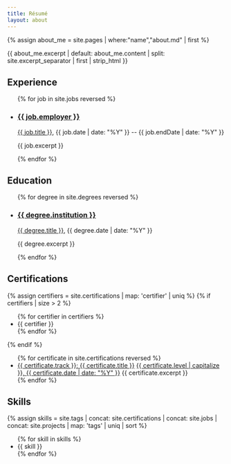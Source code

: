 ```yaml
---
title: Résumé
layout: about
---
```


{% assign about_me = site.pages | where:"name","about.md" | first %}
<p class="p-summary">{{ about_me.excerpt | default: about_me.content | split: site.excerpt_separator | first | strip_html }}</p>

## Experience
<ul>{% for job in site.jobs reversed %}
  <li class="p-experience h-event">
    <h3 class="p-location h-card" id="{{ job.url | split: '/' | last | split: '.' | first }}"><a class="p-fn p-org u-url" href="{{ job.link }}">{{ job.employer }}</a></h3>
    <a class="p-name u-url" href="{{ job.detailLink }}">{{ job.title }}</a>, <time class="dt-start" datetime="{{ job.date }}">{{ job.date | date: "%Y" }}</time> -- <time class="dt-end" datetime="{{ job.endDate }}">{{ job.endDate | date: "%Y" }}</time>
    <p class="p-summary">{{ job.excerpt }}</p>
  </li>
{% endfor %}</ul>

## Education
<ul>{% for degree in site.degrees reversed %}
  <li class="p-education h-event" id="{{ degree.slug }}">
    <h3 class="p-location h-card" id="{{ degree.institution | slugify }}"><a class="u-url p-fn p-org" href="{{ degree.link }}">{{ degree.institution }}</a></h3>
    <a class="p-name" href="{{ degree.detailLink }}">{{ degree.title }}</a>, <!--<time class="dt-start" datetime="">--><time class="dt-end" datetime="{{ degree.date }}">{{ degree.date | date: "%Y" }}</time>
    <p class="p-summary">{{ degree.excerpt }}</p>
  </li>
{% endfor %}</ul>

## Certifications
{% assign certifiers = site.certifications | map: 'certifier' | uniq %}
{% if certifiers | size > 2 %}
<ul class="plist">{% for certifier in certifiers %}
  <li id="{{ certifier | slugify }}">{{ certifier }}</li>
{% endfor %}</ul>
{% endif %}
<ul>{% for certificate in site.certifications reversed %}
  <li class="p-skill" id="{{ certificate.slug }}">
    <a href="{{ certificate.link }}">{{ certificate.track }}: {{ certificate.title }}</a> <a href="{{ certificate.detailLink }}">{{ certificate.level | capitalize }}, <time class="dt-start" datetime="{{ certificate.date }}">{{ certificate.date | date: "%Y" }}</time></a>
    {{ certificate.excerpt }}
  </li>
{% endfor %}</ul>

## Skills
{% assign skills = site.tags | concat: site.certifications | concat: site.jobs | concat: site.projects | map: 'tags' | uniq | sort %}
<ul class="plist">{% for skill in skills %}
  <li class="p-skill">{{ skill }}</li>
{% endfor %}</ul>
